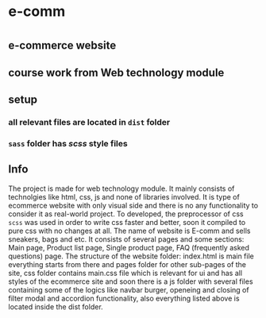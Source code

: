 # e-comm
#
## e-commerce website
## course work from Web technology module

## setup
### all relevant files are located in `dist` folder
### `sass` folder has *scss* style files

## Info

The project is made for web technology module. It mainly consists of technolgies like html, css, js
and none of libraries involved. It is type of ecommerce website with only visual side and there is no any functionality to consider it as real-world project. To developed, the preprocessor of css `scss` was used in order to write css faster and better, soon it compiled to pure css with no changes at all. The name of website is E-comm and sells sneakers, bags and etc. It consists of several pages and some sections: Main page, Product list page, Single product page, FAQ (frequently asked questions) page. The structure of the website folder: index.html is main file everything starts from there and pages folder for other sub-pages of the site, css folder contains main.css file which is relevant for ui and has all styles of the ecommerce site and soon there is a js folder with several files containing some of the logics like navbar burger, openeing and closing of filter modal and accordion functionality, also everything listed above is located inside the dist folder.